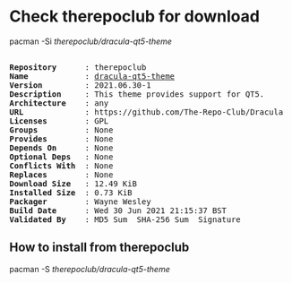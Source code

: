 # Check therepoclub for download

pacman -Si *therepoclub/dracula-qt5-theme*

<div class="highlight"><pre class="highlight"><text>
<b>Repository</b>      : therepoclub
<b>Name</b>            : <a href="../../x86_64/dracula-qt5-theme-2021.06.30-1-any.pkg.tar.zst">dracula-qt5-theme</a>
<b>Version</b>         : 2021.06.30-1
<b>Description</b>     : This theme provides support for QT5.
<b>Architecture</b>    : any
<b>URL</b>             : https://github.com/The-Repo-Club/Dracula
<b>Licenses</b>        : GPL
<b>Groups</b>          : None
<b>Provides</b>        : None
<b>Depends On</b>      : None
<b>Optional Deps</b>   : None
<b>Conflicts With</b>  : None
<b>Replaces</b>        : None
<b>Download Size</b>   : 12.49 KiB
<b>Installed Size</b>  : 0.73 KiB
<b>Packager</b>        : Wayne Wesley <wayne6324@gmail.com>
<b>Build Date</b>      : Wed 30 Jun 2021 21:15:37 BST
<b>Validated By</b>    : MD5 Sum  SHA-256 Sum  Signature
</text></pre></div>

## How to install from therepoclub

pacman -S *therepoclub/dracula-qt5-theme*
